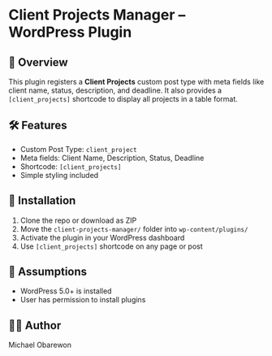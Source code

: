 # Client Projects Manager – WordPress Plugin

## 📌 Overview
This plugin registers a **Client Projects** custom post type with meta fields like client name, status, description, and deadline. It also provides a `[client_projects]` shortcode to display all projects in a table format.

## 🛠 Features
- Custom Post Type: `client_project`
- Meta fields: Client Name, Description, Status, Deadline
- Shortcode: `[client_projects]`
- Simple styling included

## 🚀 Installation
1. Clone the repo or download as ZIP
2. Move the `client-projects-manager/` folder into `wp-content/plugins/`
3. Activate the plugin in your WordPress dashboard
4. Use `[client_projects]` shortcode on any page or post

## 🧠 Assumptions
- WordPress 5.0+ is installed
- User has permission to install plugins

## 👨‍💻 Author
Michael Obarewon